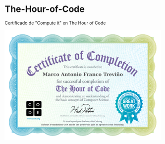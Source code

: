 # The-Hour-of-Code
Certificado de "Compute it" en The Hour of Code

![Certificado](./certificado.jpg)
